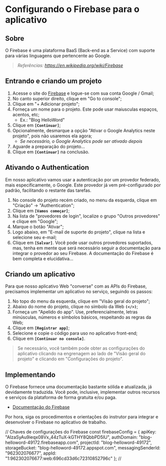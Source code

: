 
# Configurando o Firebase para o aplicativo

## Sobre
O Firebase é uma plataforma BaaS (Back-end as a Service) com suporte para várias linguagens que pertencente ao Google.

> *Referências: https://en.wikipedia.org/wiki/Firebase*

## Entrando e criando um projeto

1. Acesse o site do [Firebase](https://firebase.com) e logue-se com sua conta Google / Gmail;
2. No canto superior direito, clique em "Go to console";
3. Clique em "+ Adicionar projeto";
4. Forneça um nome para o projeto. Este pode usar maiusculas espaços, acentos, etc;
    - Ex.: "Blog HelloWord"
6. Clique em **`[Continuar]`**;
7. Opcionalmente, desmarque a opção "Ativar o Google Analytics neste projeto", pois não usaremos ela agora;
    - *Se necessário, o Google Analytics pode ser ativado depois*
8. Aguarde a preparação do projeto...
9. Clique em **`[Continuar]`** na conclusão.

## Ativando o Authentication
Em nosso aplicativo vamos usar a autenticação por um provedor federado, mais especificamente, o Google. Este provedor já vem pré-configurado por padrão, facilitando o restante das tarefas.
1. No console do projeto recém criado, no menu da esquerda, clique em "Criação" → "Authentication";
2. Clique em **`[Vamos começar]`**;
3. Na lista de "provedores de login", localize o grupo "Outros provedores" e clique em "Google";
4. Marque o botão "Ativar";
5. Logo abaixo, em "E-mail de suporte do projeto", clique na lista e selecione seu e-mail;
6. Clique em **`[Salvar]`**.
Você pode usar outros provedores suportados, mas, tenha em mente que será necessário seguir a documentação para integrar o provedor ao seu Firebase. 
A documentação do Firebase é bem completa e elucidativa...

## Criando um aplicativo
Para que nosso aplicativo Web "converse" com as APIs do Firebase, precisamos implementar um aplicativo no serviço, seguindo os passos:
1. No topo do menu da esquerda, clique em "Visão geral do projeto";
2. Abaixo do nome do projeto, clique no símbolo da Web **`(</>)`**;
3. Forneça um "Apelido do app". Use, preferencialmente, letras minúsculas, números e símbolos básicos, respeitando as regras da Web;
4. Clique em **`[Registrar app]`**;
5. Selecione e copie o código para uso no aplicativo front-end;
6. Clique em **`[Continuar no console]`**.

> Se necessário, você também pode obter as configurações do aplicativo clicando na engrenagem ao lado de "Visão geral do projeto" e clicando em "Configurações do projeto".

## Implementando
O Firebase fornece uma documentação bastante sólida e atualizada, já devidamente traduzida. Você pode, inclusive, implementar outros recursos e serviços da plataforma de forma gratuita e/ou paga.

 - [Documentação do Firebase](https://firebase.google.com/docs/?hl=pt)

Por hora, siga os procedimentos e orientações do instrutor para integrar e desenvolver o Firebase no aplicativo de trabalho.



// Chaves de configurações do Firebase 
const firebaseConfig = {
    apiKey: "AIzaSyAu9ieqx08Vx_44zTuX-kGTHY8QbbPD5IU",
    authDomain: "blog-helloword-49172.firebaseapp.com",
    projectId: "blog-helloword-49172",
    storageBucket: "blog-helloword-49172.appspot.com",
    messagingSenderId: "962302076677",
    appId: "1:962302076677:web:696cd33d6c72310852796c"
  };
//